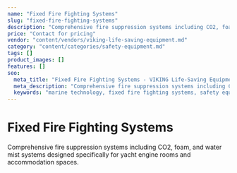 ```yaml
---
name: "Fixed Fire Fighting Systems"
slug: "fixed-fire-fighting-systems"
description: "Comprehensive fire suppression systems including CO2, foam, and water mist systems designed specifically for yacht engine rooms and accommodation spaces."
price: "Contact for pricing"
vendor: "content/vendors/viking-life-saving-equipment.md"
category: "content/categories/safety-equipment.md"
tags: []
product_images: []
features: []
seo:
  meta_title: "Fixed Fire Fighting Systems - VIKING Life-Saving Equipment | Paul Thames"
  meta_description: "Comprehensive fire suppression systems including CO2, foam, and water mist systems designed specifically for yacht engine rooms and accommodation spac"
  keywords: "marine technology, fixed fire fighting systems, safety equipment"
---
```


# Fixed Fire Fighting Systems

Comprehensive fire suppression systems including CO2, foam, and water mist systems designed specifically for yacht engine rooms and accommodation spaces.




